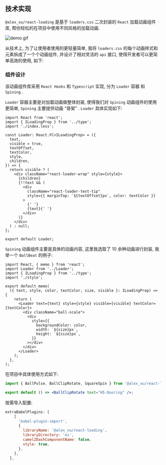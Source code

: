 ## 技术实现

`@alex_xu/react-loading` 是基于 `loaders.css` 二次封装的 `React` 加载动画组件库, 帮你轻松的在项目中使用不同风格的加载动画.

![demo.gif](http://cdn.dooring.cn/dr/react-loading.gif)

从技术上, 为了让使用者使用的更轻量简单, 我将 `loaders.css` 的每个动画样式和元素拆成了一个个动画组件, 并设计了相对灵活的 `api` 接口, 使得开发者可以更简单高效的使用, 如下:

<API></API>

### 组件设计

该动画组件库采用 `React Hooks` 和 `Typescript` 实现, 分为 `Loader` 容器 和 `Spining` .

`Loader` 容器主要是对加载动画做整体封装, 使得我们对 `Spining` 动画组件的使用更简单, `Spining` 主要提供动画 “骨架” . `Loader` 具体实现如下:

```tsx | pure
import React from 'react';
import { ILoadingProp } from '../type';
import './index.less';

const Loader: React.FC<ILoadingProp> = ({
  text,
  visible = true,
  textOffset,
  textColor,
  style,
  children,
}) => {
  return visible ? (
    <div className="react-loader-wrap" style={style}>
      {children}
      {!!text && (
        <div
          className="react-loader-text-tip"
          style={{ marginTop: `${textOffset}px`, color: textColor }}
        >
          {' '}
          {text}{' '}
        </div>
      )}
    </div>
  ) : null;
};

export default Loader;
```

`Spining` 动画组件主要是具体的动画内容, 这里我选取了 10 余种动画进行封装, 我举一个 `BallBeat` 的例子:

```tsx | pure
import React, { memo } from 'react';
import Loader from '../Loader';
import { ILoadingProp } from '../type';
import './style';

export default memo(
  ({ text, style, color, textColor, size, visible }: ILoadingProp) => {
    return (
      <Loader text={text} style={style} visible={visible} textColor={textColor}>
        <div className="ball-scale">
          <div
            style={{
              backgroundColor: color,
              width: `${size}px`,
              height: `${size}px`,
            }}
          ></div>
        </div>
      </Loader>
    );
  },
);
```

在项目中具体使用方式如下:

```jsx | pure
import { BallPulse, BallClipRotate, SquareSpin } from '@alex_xu/react-loading';

export default () => <BallClipRotate text="H5-Dooring" />;
```

按需导入配置:

```js
extraBabelPlugins: [
    [
      'babel-plugin-import',
      {
        libraryName: '@alex_xu/react-loading',
        libraryDirectory: 'es',
        camel2DashComponentName: false,
        style: true,
      },
    ],
  ],
```
